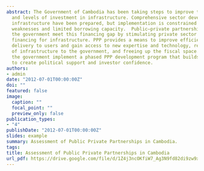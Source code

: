 ```yaml
---
abstract: The Government of Cambodia has been taking steps to improve the investment climate
  and levels of investment in infrastructure. Comprehensive sector development plans for
  infrastructure have been prepared, but implementation is constrained by institutional 
  weaknesses and limited borrowing capacity.  Public–private partnership (PPP) can help 
  the government meet this financing gap by stimulating private sector investment and 
  financing for infrastructure. PPP provides a means to improve efficiency and service 
  delivery to users and gain access to new expertise and technology, reducing annual costs 
  of infrastructure to the government, and freeing up the fiscal space. It is recommended 
  the government implement a phased PPP development program that builds on project successes 
  to create political support and investor confidence.
authors:
- admin
date: "2012-07-01T00:00:00Z"
doi: ""
featured: false
image:
  caption: ""
  focal_point: ""
  preview_only: false
publication_types:
- "4"
publishDate: "2012-07-01T00:00:00Z"
slides: example
summary: Assessment of Public Private Partnerships in Cambodia.
tags:
title: Assessment of Public Private Partnerships in Cambodia
url_pdf: https://drive.google.com/file/d/1Z4j3ncOKfiW7_Ag3N9fd82di9zw9x0Ty
---
```




